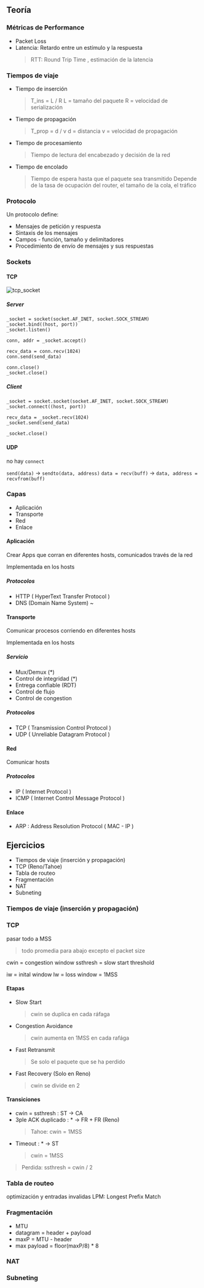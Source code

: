 ## Teoría

### Métricas de Performance

- Packet Loss
- Latencia: Retardo entre un estímulo y la respuesta
  > RTT: Round Trip Time , estimación de la latencia

### Tiempos de viaje

- Tiempo de inserción
  > T_ins = L / R
  > L = tamaño del paquete
  > R = velocidad de serialización
- Tiempo de propagación
  > T_prop = d / v
  > d = distancia
  > v = velocidad de propagación
- Tiempo de procesamiento
  > Tiempo de lectura del encabezado y decisión de la red
- Tiempo de encolado
  > Tiempo de espera hasta que el paquete sea transmitido
  > Depende de la tasa de ocupación del router, el tamaño de la cola, el tráfico

### Protocolo

Un protocolo define:

- Mensajes de petición y respuesta
- Sintaxis de los mensajes
- Campos - función, tamaño y delimitadores
- Procedimiento de envío de mensajes y sus respuestas

### Sockets

#### TCP

![tcp_socket](https://files.realpython.com/media/sockets-tcp-flow.1da426797e37.jpg)

##### Server

```
_socket = socket(socket.AF_INET, socket.SOCK_STREAM)
_socket.bind((host, port))
_socket.listen()

conn, addr = _socket.accept()

recv_data = conn.recv(1024)
conn.send(send_data)

conn.close()
_socket.close()
```

##### Client

```
_socket = socket.socket(socket.AF_INET, socket.SOCK_STREAM)
_socket.connect((host, port))

recv_data = _socket.recv(1024)
_socket.send(send_data)

_socket.close()
```

#### UDP

no hay `connect`

`send(data)` -> `sendto(data, address)`
`data = recv(buff)` -> `data, address = recvfrom(buff)`

### Capas

- Aplicación
- Transporte
- Red
- Enlace

#### Aplicación

Crear Apps que corran en diferentes hosts, comunicados través de la red

Implementada en los hosts

##### Protocolos

- HTTP ( HyperText Transfer Protocol )
- DNS (Domain Name System) ~

#### Transporte

Comunicar procesos corriendo en diferentes hosts

Implementada en los hosts

##### Servicio

- Mux/Demux (\*)
- Control de integridad (\*)
- Entrega confiable (RDT)
- Control de flujo
- Control de congestion

##### Protocolos

- TCP ( Transmission Control Protocol )
- UDP ( Unreliable Datagram Protocol )

#### Red

Comunicar hosts

##### Protocolos

- IP ( Internet Protocol )
- ICMP ( Internet Control Message Protocol )

#### Enlace

- ARP : Address Resolution Protocol ( MAC - IP )

## Ejercicios

- Tiempos de viaje (inserción y propagación)
- TCP (Reno/Tahoe)
- Tabla de routeo
- Fragmentación
- NAT
- Subneting

### Tiempos de viaje (inserción y propagación)

### TCP

pasar todo a MSS

> todo promedia para abajo excepto el packet size

cwin = congestion window
ssthresh = slow start threshold

iw = inital window
lw = loss window = 1MSS

#### Etapas

- Slow Start
  > cwin se duplica en cada ráfaga
- Congestion Avoidance
  > cwin aumenta en 1MSS en cada rafága
- Fast Retransmit
  > Se solo el paquete que se ha perdido
- Fast Recovery (Solo en Reno)
  > cwin se divide en 2

#### Transiciones

- cwin = ssthresh : ST -> CA
- 3ple ACK duplicado : \* -> FR + FR (Reno)
  > Tahoe: cwin = 1MSS
- Timeout : \* -> ST
  > cwin = 1MSS

> Perdida: ssthresh = cwin / 2

### Tabla de routeo

optimización y entradas invalidas
LPM: Longest Prefix Match

### Fragmentación

- MTU
- datagram = header + payload
- maxP = MTU - header
- max payload = floor(maxP/8) \* 8

### NAT

### Subneting
